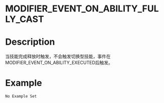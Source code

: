 # MODIFIER_EVENT_ON_ABILITY_FULLY_CAST
# Description
当技能完成释放时触发，不会触发切换型技能，事件在MODIFIER_EVENT_ON_ABILITY_EXECUTED后触发。
# Example
```No Example Set```